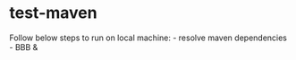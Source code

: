 # test-maven

Follow below steps to run on local machine: <incomplete>
	- resolve maven dependencies
    - BBB &
